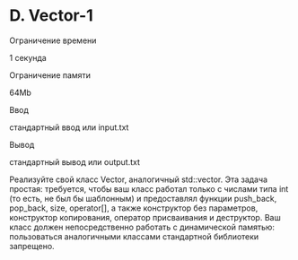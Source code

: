 D. Vector-1
===========

Ограничение времени

1 секунда

Ограничение памяти

64Mb

Ввод

стандартный ввод или input.txt

Вывод

стандартный вывод или output.txt

Реализуйте свой класс Vector, аналогичный std::vector<int>. Эта задача простая: требуется, чтобы ваш класс работал только с числами типа int (то есть, не был бы шаблонным) и предоставлял функции push\_back, pop\_back, size, operator\[\], а также конструктор без параметров, конструктор копирования, оператор присваивания и деструктор. Ваш класс должен непосредственно работать с динамической памятью: пользоваться аналогичными классами стандартной библиотеки запрещено.